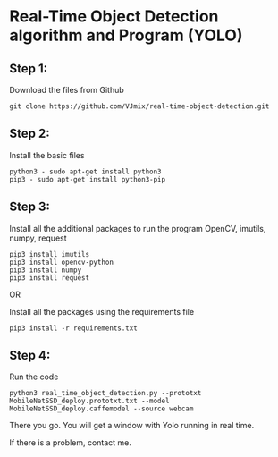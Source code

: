 # Real-Time Object Detection algorithm and Program (YOLO)

## Step 1:
 Download the files from Github
  ```
  git clone https://github.com/VJmix/real-time-object-detection.git
  ```
## Step 2:
 Install the basic files
  ```
  python3 - sudo apt-get install python3
  pip3 - sudo apt-get install python3-pip
  ```
## Step 3:
 Install all the additional packages to run the program
 OpenCV, imutils, numpy, request 
  ```
  pip3 install imutils
  pip3 install opencv-python
  pip3 install numpy
  pip3 install request
  ```
 OR

  Install all the packages using the requirements file
  ```
  pip3 install -r requirements.txt
  ```
## Step 4:
 Run the code
  ```
  python3 real_time_object_detection.py --prototxt MobileNetSSD_deploy.prototxt.txt --model MobileNetSSD_deploy.caffemodel --source webcam
  ```
There you go. You will get a window with Yolo running in real time.

If there is a problem, contact me.

